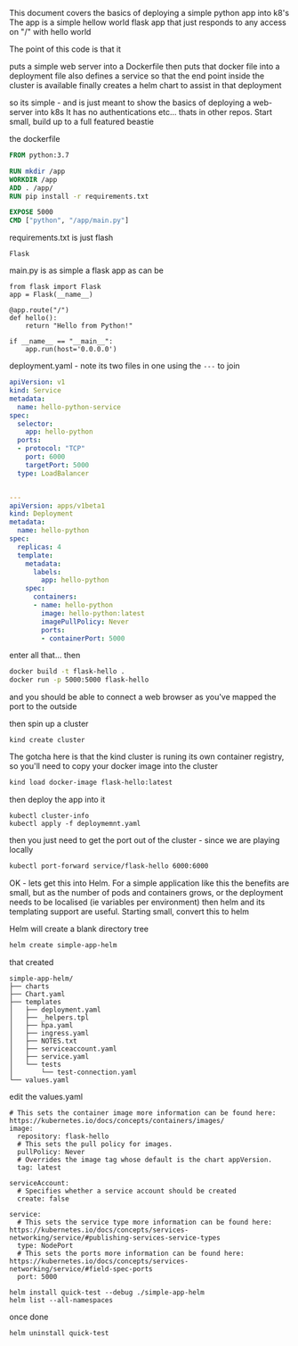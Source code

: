 This document covers the basics of deploying a simple python app into k8's
The app is a simple hellow world flask app that just responds to any access on "/"  with hello world

The point of this code is that it 

puts a simple web server into a Dockerfile
then puts that docker file into a deployment file
also defines a service so that the end point inside the cluster is available
finally creates a helm chart to assist in that deployment

so its simple - and is just meant to show the basics of deploying a web-server into k8s
It has no authentications etc... thats in other repos.
Start small, build up to a full featured beastie

the dockerfile 
```Dockerfile
FROM python:3.7

RUN mkdir /app
WORKDIR /app
ADD . /app/
RUN pip install -r requirements.txt

EXPOSE 5000
CMD ["python", "/app/main.py"]
```

requirements.txt is just flash
```
Flask
```

main.py is as simple a flask app as can be
```
from flask import Flask
app = Flask(__name__)

@app.route("/")
def hello():
    return "Hello from Python!"

if __name__ == "__main__":
    app.run(host='0.0.0.0')
```

deployment.yaml - note its two files in one using the `---` to join
```yaml
apiVersion: v1
kind: Service
metadata:
  name: hello-python-service
spec:
  selector:
    app: hello-python
  ports:
  - protocol: "TCP"
    port: 6000
    targetPort: 5000
  type: LoadBalancer


---
apiVersion: apps/v1beta1
kind: Deployment
metadata:
  name: hello-python
spec:
  replicas: 4
  template:
    metadata:
      labels:
        app: hello-python
    spec:
      containers:
      - name: hello-python
        image: hello-python:latest
        imagePullPolicy: Never
        ports:
        - containerPort: 5000
```

enter all that... then 
```bash
docker build -t flask-hello .
docker run -p 5000:5000 flask-hello
```
and you should be able to connect a web browser as you've mapped the port to the outside


then spin up a cluster

```
kind create cluster
```

The gotcha here is that the kind cluster is runing its own container registry, so you'll need to copy 
your docker image into the cluster
```bash
kind load docker-image flask-hello:latest
```

then deploy the app into it

```
kubectl cluster-info
kubectl apply -f deploymemnt.yaml
```

then you just need to get the port out of the cluster - since we are playing locally
```bash
kubectl port-forward service/flask-hello 6000:6000
```


OK - lets get this into Helm. For a simple application like this the benefits are small, but
as the number of pods and containers grows, or the deployment needs to be localised (ie variables per environment)
then helm and its templating support are useful. Starting small, convert this to helm

Helm will create a blank directory tree
```bash
helm create simple-app-helm
```
that created 

```
simple-app-helm/
├── charts
├── Chart.yaml
├── templates
│   ├── deployment.yaml
│   ├── _helpers.tpl
│   ├── hpa.yaml
│   ├── ingress.yaml
│   ├── NOTES.txt
│   ├── serviceaccount.yaml
│   ├── service.yaml
│   └── tests
│       └── test-connection.yaml
└── values.yaml
```

edit the values.yaml 
```
# This sets the container image more information can be found here: https://kubernetes.io/docs/concepts/containers/images/
image:
  repository: flask-hello
  # This sets the pull policy for images.
  pullPolicy: Never
  # Overrides the image tag whose default is the chart appVersion.
  tag: latest

serviceAccount:
  # Specifies whether a service account should be created
  create: false

service:
  # This sets the service type more information can be found here: https://kubernetes.io/docs/concepts/services-networking/service/#publishing-services-service-types
  type: NodePort
  # This sets the ports more information can be found here: https://kubernetes.io/docs/concepts/services-networking/service/#field-spec-ports
  port: 5000  
```

```
helm install quick-test --debug ./simple-app-helm
helm list --all-namespaces
```


once done 
```
helm uninstall quick-test
```